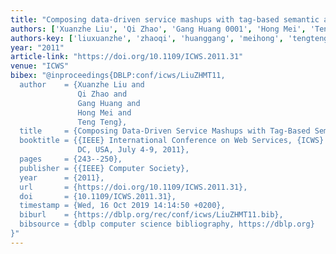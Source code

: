 ```yaml
---
title: "Composing data-driven service mashups with tag-based semantic annotations"
authors: ['Xuanzhe Liu', 'Qi Zhao', 'Gang Huang 0001', 'Hong Mei', 'Teng Teng']
authors-key: ['liuxuanzhe', 'zhaoqi', 'huanggang', 'meihong', 'tengteng']
year: "2011"
article-link: "https://doi.org/10.1109/ICWS.2011.31"
venue: "ICWS"
bibex: "@inproceedings{DBLP:conf/icws/LiuZHMT11,
  author    = {Xuanzhe Liu and
               Qi Zhao and
               Gang Huang and
               Hong Mei and
               Teng Teng},
  title     = {Composing Data-Driven Service Mashups with Tag-Based Semantic Annotations},
  booktitle = {{IEEE} International Conference on Web Services, {ICWS} 2011, Washington,
               DC, USA, July 4-9, 2011},
  pages     = {243--250},
  publisher = {{IEEE} Computer Society},
  year      = {2011},
  url       = {https://doi.org/10.1109/ICWS.2011.31},
  doi       = {10.1109/ICWS.2011.31},
  timestamp = {Wed, 16 Oct 2019 14:14:50 +0200},
  biburl    = {https://dblp.org/rec/conf/icws/LiuZHMT11.bib},
  bibsource = {dblp computer science bibliography, https://dblp.org}
}"
---
```

